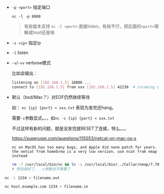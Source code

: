 

* `-p <port>` 指定端口

  `nc -l -p 8080`

  > 有些版本支持 `nc -l <port>` 直接listen，有些不行，把后面的`<port>`理解成host还是啥

* `-s <ip>` 指定ip

* `-l` listen

* `-v`/`-vv` verbose模式

  比如会输出：

  ```sh
  listening on [192.168.1.5] 18888 ...
  connect to [192.168.1.5] from xxx [192.168.1.5] 42230  # incoming conn
  ```

   





* 默认（bsd/Mac？）对EOF仍然继续等待

  如： `nc {ip} {port} < xxx.txt` 表现为发完还hang。

  需要`-c`参数显式。。，如`nc -c {ip} {port} < xxx.txt`

  不过这样有新的问题，就是没发完就RESET了连接，特么。。。

  https://superuser.com/questions/115553/netcat-on-mac-os-x

  ```
  nc on MacOS has too many bugs, and Apple did none patch for years. the netcat from homebrew is a very low version. use ncat from nmap instead
  ```

  ```sh
  rm -f /usr/local/bin/nc && ln -s /usr/local/bin/../Cellar/nmap/7.70/bin/ncat /usr/local/bin/nc
  # 然后就好了， -c参数也不需要了
  ```

  





```sh
nc -l 1234 > filename.out

nc host.example.com 1234 < filename.in
```



